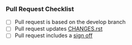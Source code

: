 ### Pull Request Checklist

<!-- Please read CONTRIBUTING.rst before submitting your pull request -->

* [ ] Pull request is based on the develop branch
* [ ] Pull request updates [CHANGES.rst](https://github.com/matrix-org/matrix-android-sdk/blob/develop/CHANGES.rst)
* [ ] Pull request includes a [sign off](https://github.com/matrix-org/synapse/blob/master/CONTRIBUTING.md#sign-off)

